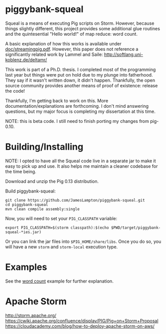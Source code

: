 piggybank-squeal
================

Squeal is a means of executing Pig scripts on Storm.  However, because
things slightly different, this project provides some additional glue
routines and the quintesential "Hello world!" of map reduce: word count.

A basic explanation of how this works is available under [doc/streamingpig.pdf](https://github.com/JamesLampton/piggybank-squeal/blob/master/doc/streamingpig.pdf).
However, this paper does not reference a significantly related work by Lammel
and Saile: http://softlang.uni-koblenz.de/deltamr/

This work is part of a Ph.D. thesis.  I completed most of the programming last
year but things were put on hold due to my plunge into fatherhood.  They say
if it wasn't written down, it didn't happen.  Thankfully, the open source
community provides another means of proof of existence: release the code!

Thankfully, I'm getting back to work on this.  More documentation/explanations
are forthcoming.  I don't mind answering questions, but my major focus is
completing my dissertation at this time.

NOTE: this is beta code.  I still need to finish porting my changes from pig-0.10.

Building/Installing
===================

NOTE: I opted to have all the Squeal code live in a separate jar to make
it easy to pick up and use.  It also helps me maintain a cleaner codebase
for the time being.

Download and unzip the Pig 0.13 distribution.

Build piggybank-squeal:

    git clone https://github.com/JamesLampton/piggybank-squeal.git
    cd piggybank-squeal
    mvn clean compile assembly:single

Now, you will need to set your `PIG_CLASSPATH` variable:

    export PIG_CLASSPATH=$(storm classpath):$(echo $PWD/target/piggybank-squeal-*ies.jar)

Or you can link the jar files into `$PIG_HOME/share/libs`.  Once you do so,
you will have a new `storm` and `storm-local` execution type.

Examples
========

See the [word count](https://github.com/JamesLampton/piggybank-squeal/tree/master/src/main/pig/word_count) example for further explanation.

Apache Storm
============

http://storm.apache.org/
https://cwiki.apache.org/confluence/display/PIG/Pig+on+Storm+Proposal
https://cloudacademy.com/blog/how-to-deploy-apache-storm-on-aws/
